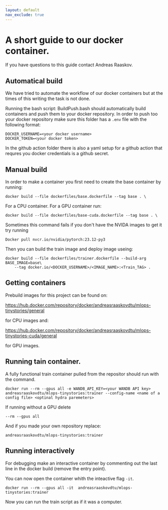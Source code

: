 ```yaml
---
layout: default
nav_exclude: true
---
```


# A short guide to our docker container.
If you have questions to this guide contact Andreas Raaskov.

## Automatical build
We have tried to automate the workflow of our docker containers but at the times of this writing the task is not done. 

Running the bash script:
BuildPush.bash should automatically build containers and push them to your docker repository. In order to push too your docker repository make sure this folder has a `.env` file with the following format:

```
DOCKER_USERNAME=<your docker username> 
DOCKER_TOKEN=<your docker token>
```

In the github action folder there is also a yaml setup for a github action that requres you docker credentials is a github secret.

## Manual build
In order to make a container you first need to create the base container by running:
```
docker build --file dockerfiles/base.dockerfile --tag base . \
```
For a CPU container. For a GPU container run:
```
docker build --file dockerfiles/base-cuda.dockerfile --tag base . \
```

Sometimes this command fails if you don't have the NVIDA images to get it try running

```
Docker pull nvcr.io/nvidia/pytorch:23.12-py3 
```

Then you can build the train image and deploy image useing:

```
docker build --file dockerfiles/trainer.dockerfile --build-arg BASE_IMAGE=base\
    --tag docker.io/<DOCKER_USERNAME>/<IMAGE_NAME>:<Train_TAG> .
```

## Getting containers
Prebuild images for this project can be found on:

https://hub.docker.com/repository/docker/andreasraaskovdtu/mlops-tinystories/general

for CPU images and:

https://hub.docker.com/repository/docker/andreasraaskovdtu/mlops-tinystories-cuda/general

for GPU images.

## Running tain container.

A fully functional train container pulled from the repositor should run with the command.  

```
docker run --rm --gpus all -e WANDB_API_KEY=<your WANDB API key>  andreasraaskovdtu/mlops-tinystories:trainer --config-name <name of a config file> <optinal hydra paremeters>
```

If running without a GPU delete 
```
--rm --gpus all
```

And if you made your own repository replace: 
```
andreasraaskovdtu/mlops-tinystories:trainer 
```

## Running interactively
For debugging make an interactive container by commenting out the last line in the docker build (remove the entry point).

You can now open the container whith the inteactive flag `-it`.

```
docker run --rm --gpus all -it  andreasraaskovdtu/mlops-tinystories:trainer
```

Now you can run the train script as if it was a computer. 